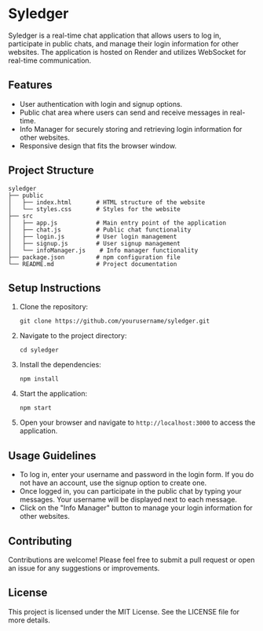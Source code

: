 # Syledger

Syledger is a real-time chat application that allows users to log in, participate in public chats, and manage their login information for other websites. The application is hosted on Render and utilizes WebSocket for real-time communication.

## Features

- User authentication with login and signup options.
- Public chat area where users can send and receive messages in real-time.
- Info Manager for securely storing and retrieving login information for other websites.
- Responsive design that fits the browser window.

## Project Structure

```
syledger
├── public
│   ├── index.html       # HTML structure of the website
│   └── styles.css       # Styles for the website
├── src
│   ├── app.js           # Main entry point of the application
│   ├── chat.js          # Public chat functionality
│   ├── login.js         # User login management
│   ├── signup.js        # User signup management
│   └── infoManager.js    # Info manager functionality
├── package.json         # npm configuration file
└── README.md            # Project documentation
```

## Setup Instructions

1. Clone the repository:
   ```
   git clone https://github.com/yourusername/syledger.git
   ```

2. Navigate to the project directory:
   ```
   cd syledger
   ```

3. Install the dependencies:
   ```
   npm install
   ```

4. Start the application:
   ```
   npm start
   ```

5. Open your browser and navigate to `http://localhost:3000` to access the application.

## Usage Guidelines

- To log in, enter your username and password in the login form. If you do not have an account, use the signup option to create one.
- Once logged in, you can participate in the public chat by typing your messages. Your username will be displayed next to each message.
- Click on the "Info Manager" button to manage your login information for other websites.

## Contributing

Contributions are welcome! Please feel free to submit a pull request or open an issue for any suggestions or improvements.

## License

This project is licensed under the MIT License. See the LICENSE file for more details.